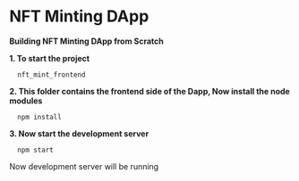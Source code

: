  # NFT Minting DApp


**Building NFT Minting DApp from Scratch**



**1. To start the project** 

      nft_mint_frontend
 
 
 **2. This folder contains the frontend side of the Dapp, Now install the node modules** 
 
      npm install
 
 
 **3. Now start the development server** 
 
      npm start
 
 
 Now development server will be running


